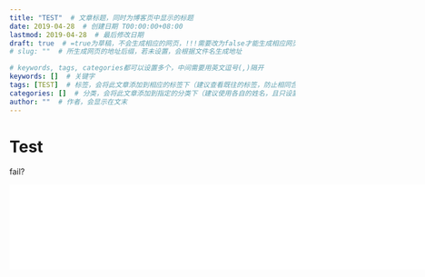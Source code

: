 ```yaml
---
title: "TEST"  # 文章标题，同时为博客页中显示的标题
date: 2019-04-28  # 创建日期 T00:00:00+08:00
lastmod: 2019-04-28  # 最后修改日期
draft: true  # =true为草稿，不会生成相应的网页，!!!需要改为false才能生成相应网页!!!
# slug: ""  # 所生成网页的地址后缀，若未设置，会根据文件名生成地址

# keywords, tags, categories都可以设置多个，中间需要用英文逗号(,)隔开
keywords: []  # 关键字
tags: [TEST]  # 标签，会将此文章添加到相应的标签下（建议查看既往的标签，防止相同含义的不同标签）
categories: []  # 分类，会将此文章添加到指定的分类下（建议使用各自的姓名，且只设置一个分类）
author: ""  # 作者，会显示在文末
---
```


# Test

fail?

<Iframe src="/post/shao-bule/vitamin d and SNPs.svg";  width="1000" height"2000" scrolling="yes" frameborder="0"></iframe>

